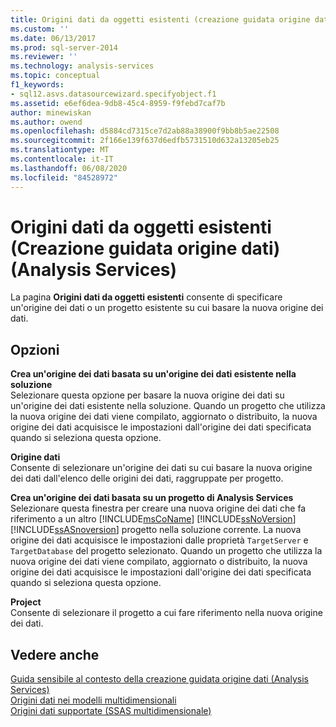 ```yaml
---
title: Origini dati da oggetti esistenti (creazione guidata origine dati) (Analysis Services) | Microsoft Docs
ms.custom: ''
ms.date: 06/13/2017
ms.prod: sql-server-2014
ms.reviewer: ''
ms.technology: analysis-services
ms.topic: conceptual
f1_keywords:
- sql12.asvs.datasourcewizard.specifyobject.f1
ms.assetid: e6ef6dea-9db8-45c4-8959-f9febd7caf7b
author: minewiskan
ms.author: owend
ms.openlocfilehash: d5884cd7315ce7d2ab88a38900f9bb8b5ae22508
ms.sourcegitcommit: 2f166e139f637d6edfb5731510d632a13205eb25
ms.translationtype: MT
ms.contentlocale: it-IT
ms.lasthandoff: 06/08/2020
ms.locfileid: "84528972"
---
```

# <a name="data-sources-from-existing-objects-data-source-wizard-analysis-services"></a>Origini dati da oggetti esistenti (Creazione guidata origine dati) (Analysis Services)
  La pagina **Origini dati da oggetti esistenti** consente di specificare un'origine dei dati o un progetto esistente su cui basare la nuova origine dei dati.  
  
## <a name="options"></a>Opzioni  
 **Crea un'origine dei dati basata su un'origine dei dati esistente nella soluzione**  
 Selezionare questa opzione per basare la nuova origine dei dati su un'origine dei dati esistente nella soluzione. Quando un progetto che utilizza la nuova origine dei dati viene compilato, aggiornato o distribuito, la nuova origine dei dati acquisisce le impostazioni dall'origine dei dati specificata quando si seleziona questa opzione.  
  
 **Origine dati**  
 Consente di selezionare un'origine dei dati su cui basare la nuova origine dei dati dall'elenco delle origini dei dati, raggruppate per progetto.  
  
 **Crea un'origine dei dati basata su un progetto di Analysis Services**  
 Selezionare questa finestra per creare una nuova origine dei dati che fa riferimento a un altro [!INCLUDE[msCoName](../includes/msconame-md.md)] [!INCLUDE[ssNoVersion](../includes/ssnoversion-md.md)] [!INCLUDE[ssASnoversion](../includes/ssasnoversion-md.md)] progetto nella soluzione corrente. La nuova origine dei dati acquisisce le impostazioni dalle proprietà `TargetServer` e `TargetDatabase` del progetto selezionato. Quando un progetto che utilizza la nuova origine dei dati viene compilato, aggiornato o distribuito, la nuova origine dei dati acquisisce le impostazioni dall'origine dei dati specificata quando si seleziona questa opzione.  
  
 **Project**  
 Consente di selezionare il progetto a cui fare riferimento nella nuova origine dei dati.  
  
## <a name="see-also"></a>Vedere anche  
 [Guida sensibile al contesto della creazione guidata origine dati &#40;Analysis Services&#41;](data-source-wizard-f1-help-analysis-services.md)   
 [Origini dati nei modelli multidimensionali](multidimensional-models/data-sources-in-multidimensional-models.md)   
 [Origini dati supportate &#40;SSAS multidimensionale&#41;](multidimensional-models/supported-data-sources-ssas-multidimensional.md)  
  
  
